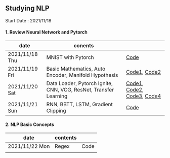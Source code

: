 ## Studying NLP

Start Date : 2021/11/18



####	1. Review Neural Network and Pytorch
| date           | conents                                                      |                                                              |
| -------------- | ------------------------------------------------------------ | ------------------------------------------------------------ |
| 2021/11/18 Thu | MNIST with Pytorch                                           | [Code](https://github.com/saanghyuk/NLP/tree/main/DL_review/01_mnist) |
| 2021/11/19 Fri | Basic Mathematics, Auto Encoder, Manifold Hypothesis         | [Code1](https://github.com/saanghyuk/NLP/tree/main/DL_review/02_representation_learning), [Code2](https://github.com/saanghyuk/NLP/tree/main/DL_review/03-geometric_perspective) |
| 2021/11/20 Sat | Data Loader, Pytorch Ignite, CNN, VCG, ResNet, Transfer Learning | [Code1](https://github.com/saanghyuk/NLP/tree/main/DL_review/04-advanced_pytorch_tutorials/04-01-custom_dataset), [Code2](https://github.com/saanghyuk/NLP/tree/main/DL_review/04-advanced_pytorch_tutorials/04-02-pytorch_ignite), [Code3](https://github.com/saanghyuk/NLP/tree/main/DL_review/05-cnn), [Code4](https://github.com/saanghyuk/NLP/tree/main/DL_review/06-transfer_learning) |
| 2021/11/21 Sun | RNN, BBTT, LSTM, Gradient Clipping                           | [Code](https://github.com/saanghyuk/NLP/tree/main/DL_review/07-rnn) |



#### 2. NLP Basic Concepts

| date           | contents |      |
| -------------- | -------- | ---- |
| 2021/11/22 Mon | Regex    | Code |
|                |          |      |

